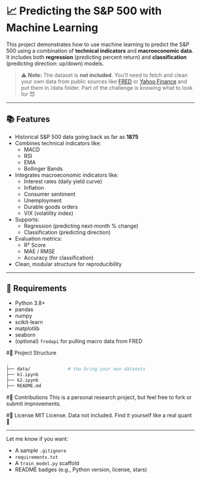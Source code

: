 # 📈 Predicting the S&P 500 with Machine Learning

This project demonstrates how to use machine learning to predict the S&P 500 using a combination of **technical indicators** and **macroeconomic data**. It includes both **regression** (predicting percent return) and **classification** (predicting direction: up/down) models.

> ⚠️ **Note:** The dataset is **not included**. You’ll need to fetch and clean your own data from public sources like [FRED](https://fred.stlouisfed.org/) or [Yahoo Finance](https://finance.yahoo.com/) and put them in /data folder. Part of the challenge is knowing what to look for 😈

---

## 📚 Features

- Historical S&P 500 data going back as far as **1875**
- Combines technical indicators like:
  - MACD
  - RSI
  - EMA
  - Bollinger Bands
- Integrates macroeconomic indicators like:
  - Interest rates (daily yield curve)
  - Inflation
  - Consumer sentiment
  - Unemployment
  - Durable goods orders
  - VIX (volatility index)
- Supports:
  - Regression (predicting next-month % change)
  - Classification (predicting direction)
- Evaluation metrics:
  - R² Score
  - MAE / RMSE
  - Accuracy (for classification)
- Clean, modular structure for reproducibility

---

## 🔧 Requirements

- Python 3.8+
- pandas
- numpy
- scikit-learn
- matplotlib
- seaborn
- (optional) `fredapi` for pulling macro data from FRED


#📁 Project Structure
```graphql
.
├── data/              # You bring your own datasets
├── k1.ipynb       
├── k2.ipynb          
├── README.md
```


#🧠 Contributions
This is a personal research project, but feel free to fork or submit improvements.

#📜 License
MIT License.
Data not included. Find it yourself like a real quant 🔎



---

Let me know if you want:
- A sample `.gitignore`
- `requirements.txt`
- A `train_model.py` scaffold
- README badges (e.g., Python version, license, stars)
